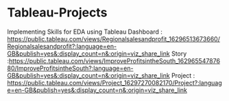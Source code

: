 # Tableau-Projects
Implementing Skills for EDA using Tableau
 Dashboard : https://public.tableau.com/views/Regionalsalesandprofit_16296513673660/Regionalsalesandprofit?:language=en-GB&publish=yes&:display_count=n&:origin=viz_share_link
 Story :https://public.tableau.com/views/ImproveProfitsintheSouth_16296554787680/ImproveProfitsintheSouth?:language=en-GB&publish=yes&:display_count=n&:origin=viz_share_link 
 Project : https://public.tableau.com/views/Project_16297270082170/Project?:language=en-GB&publish=yes&:display_count=n&:origin=viz_share_link
